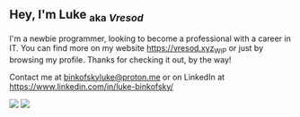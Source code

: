 
## Hey, I'm Luke <sub>aka *Vresod*</sub>

I'm a newbie programmer, looking to become a professional with a career in IT. You can find more on my website https://vresod.xyz<sub>WIP</sub> or just by browsing my profile. Thanks for checking it out, by the way!

Contact me at binkofskyluke@proton.me or on LinkedIn at https://www.linkedin.com/in/luke-binkofsky/

<picture>
	<source
		srcset="https://github-readme-stats.vercel.app/api?username=Vresod&show_icons=true&theme=monokai"
		media="(prefers-color-scheme: dark)"
 	/>
	<source
		srcset="https://github-readme-stats.vercel.app/api?username=Vresod&show_icons=true&theme=solarized-light"
		media="(prefers-color-scheme: light), (prefers-color-scheme: no-preference)"
	/>
	<img src="(prefers-color-scheme: light), (prefers-color-scheme: no-preference)" />
</picture>

<picture>
	<source
		srcset="https://github-readme-stats.vercel.app/api/top-langs/?username=Vresod&show_icons=true&layout=compact&theme=monokai"
		media="(prefers-color-scheme: dark)"
 	/>
	<source
		srcset="https://github-readme-stats.vercel.app/api/top-langs/?username=Vresod&show_icons=true&layout=compact&theme=solarized-light"
		media="(prefers-color-scheme: light), (prefers-color-scheme: no-preference)"
	/>
	<img src="https://github-readme-stats.vercel.app/api/top-langs/?username=Vresod&show_icons=true&layout=compact&theme=solarized-light" />
</picture>
